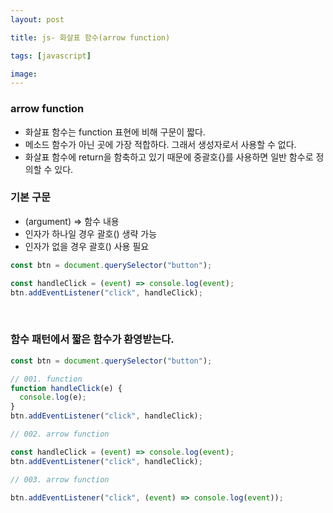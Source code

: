 ```yaml
---
layout: post

title: js- 화살표 함수(arrow function)

tags: [javascript]

image:
---
```


### arrow function

- 화살표 함수는 function 표현에 비해 구문이 짧다.
- 메소드 함수가 아닌 곳에 가장 적합하다. 그래서 생성자로서 사용할 수 없다.
- 화살표 함수에 return을 함축하고 있기 때문에 중괄호{}를 사용하면 일반 함수로 정의할 수 있다.

### 기본 구문

- (argument) => 함수 내용
- 인자가 하나일 경우 괄호() 생략 가능
- 인자가 없을 경우 괄호() 사용 필요

```javascript
const btn = document.querySelector("button");

const handleClick = (event) => console.log(event);
btn.addEventListener("click", handleClick);
```

<br/>

### 함수 패턴에서 짧은 함수가 환영받는다.

```javascript
const btn = document.querySelector("button");

// 001. function
function handleClick(e) {
  console.log(e);
}
btn.addEventListener("click", handleClick);

// 002. arrow function

const handleClick = (event) => console.log(event);
btn.addEventListener("click", handleClick);

// 003. arrow function

btn.addEventListener("click", (event) => console.log(event));
```
